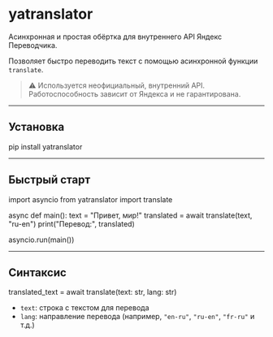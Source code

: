 # yatranslator

Асинхронная и простая обёртка для внутреннего API Яндекс Переводчика.

Позволяет быстро переводить текст с помощью асинхронной функции `translate`.

> ⚠️ Используется неофициальный, внутренний API. Работоспособность зависит от Яндекса и не гарантирована.

---

## Установка

pip install yatranslator

---

## Быстрый старт

import asyncio
from yatranslator import translate

async def main():
    text = "Привет, мир!"
    translated = await translate(text, "ru-en")
    print("Перевод:", translated)

asyncio.run(main())

---

## Синтаксис

translated_text = await translate(text: str, lang: str)

* `text`: строка с текстом для перевода
* `lang`: направление перевода (например, `"en-ru"`, `"ru-en"`, `"fr-ru"` и т.д.)

